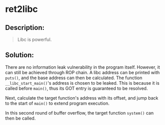 # ret2libc

## Description:

> Libc is powerful.

## Solution:

There are no information leak vulnerability in the program itself. However, it can still be achieved through ROP chain. A libc address can be printed with `puts()`, and the base address can then be calculated. The function `__libc_start_main()`'s address is chosen to be leaked. This is because it is called before `main()`, thus its GOT entry is guaranteed to be resolved.

Next, calculate the target function's address with its offset, and jump back to the start of `main()` to extend program execution.

In this second round of buffer overflow, the target function `system()` can then be called.
